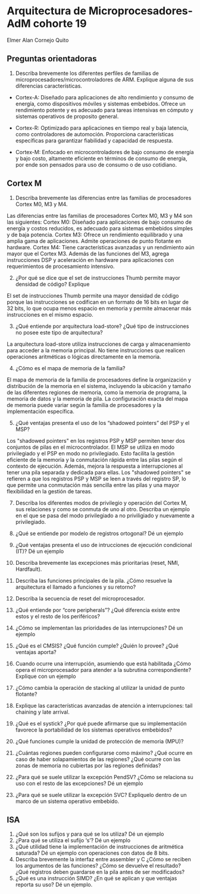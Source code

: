 # Arquitectura de Microprocesadores-AdM cohorte 19
Elmer Alan Cornejo Quito

## Preguntas orientadoras
1. Describa brevemente los diferentes perfiles de familias de
microprocesadores/microcontroladores de ARM. Explique alguna de sus diferencias
características.

* Cortex-A: Diseñado para aplicaciones de alto rendimiento y consumo de energía, como dispositivos móviles y sistemas embebidos. Ofrece un rendimiento potente y es adecuado para tareas intensivas en cómputo y sistemas operativos de proposito general.

* Cortex-R: Optimizado para aplicaciones en tiempo real y baja latencia, como controladores de automoción. Proporciona características específicas para garantizar fiabilidad y capacidad de respuesta.

* Cortex-M: Enfocado en microcontroladores de bajo consumo de energía y bajo costo, altamente eficiente en términos de consumo de energía, por ende son pensados para uso de consumo o de uso cotidiano.

## Cortex M
1. Describa brevemente las diferencias entre las familias de procesadores Cortex M0, M3 y
M4.

Las diferencias entre las familias de procesadores Cortex M0, M3 y M4 son las siguientes:
Cortex M0: Diseñado para aplicaciones de bajo consumo de energía y costos reducidos, es adecuado para sistemas embebidos simples y de baja potencia.
Cortex M3: Ofrece un rendimiento equilibrado y una amplia gama de aplicaciones. Admite operaciones de punto flotante en hardware.
Cortex M4: Tiene características avanzadas y un rendimiento aún mayor que el Cortex M3. Además de las funciones del M3, agrega instrucciones DSP y aceleración en hardware para aplicaciones con requerimientos de procesamiento intensivo.

2. ¿Por qué se dice que el set de instrucciones Thumb permite mayor densidad de código?
Explique

El set de instrucciones Thumb permite una mayor densidad de código porque las instrucciones se codifican en un formato de 16 bits en lugar de 32 bits, lo que ocupa menos espacio en memoria y permite almacenar más instrucciones en el mismo espacio.

3. ¿Qué entiende por arquitectura load-store? ¿Qué tipo de instrucciones no posee este
tipo de arquitectura?

La arquitectura load-store utiliza instrucciones de carga y almacenamiento para acceder a la memoria principal. No tiene instrucciones que realicen operaciones aritméticas o lógicas directamente en la memoria.

4. ¿Cómo es el mapa de memoria de la familia?

El mapa de memoria de la familia de procesadores define la organización y distribución de la memoria en el sistema, incluyendo la ubicación y tamaño de las diferentes regiones de memoria, como la memoria de programa, la memoria de datos y la memoria de pila. La configuración exacta del mapa de memoria puede variar según la familia de procesadores y la implementación específica.

5. ¿Qué ventajas presenta el uso de los “shadowed pointers” del PSP y el MSP?

Los "shadowed pointers" en los registros PSP y MSP permiten tener dos conjuntos de pilas en el microcontrolador. El MSP se utiliza en modo privilegiado y el PSP en modo no privilegiado. Esto facilita la gestión eficiente de la memoria y la conmutación rápida entre las pilas según el contexto de ejecución. Además, mejora la respuesta a interrupciones al tener una pila separada y dedicada para ellas. Los "shadowed pointers" se refieren a que los registros PSP y MSP se leen a través del registro SP, lo que permite una conmutación más sencilla entre las pilas y una mayor flexibilidad en la gestión de tareas.

7. Describa los diferentes modos de privilegio y operación del Cortex M, sus relaciones y
como se conmuta de uno al otro. Describa un ejemplo en el que se pasa del modo
privilegiado a no priviligiado y nuevamente a privilegiado.

7. ¿Qué se entiende por modelo de registros ortogonal? Dé un ejemplo
8. ¿Qué ventajas presenta el uso de intrucciones de ejecución condicional (IT)? Dé un
ejemplo
9. Describa brevemente las excepciones más prioritarias (reset, NMI, Hardfault).
10. Describa las funciones principales de la pila. ¿Cómo resuelve la arquitectura el llamado
a funciones y su retorno?
11. Describa la secuencia de reset del microprocesador.
12. ¿Qué entiende por “core peripherals”? ¿Qué diferencia existe entre estos y el resto de
los periféricos?
13. ¿Cómo se implementan las prioridades de las interrupciones? Dé un ejemplo
14. ¿Qué es el CMSIS? ¿Qué función cumple? ¿Quién lo provee? ¿Qué ventajas aporta?
15. Cuando ocurre una interrupción, asumiendo que está habilitada ¿Cómo opera el
microprocesador para atender a la subrutina correspondiente? Explique con un ejemplo
16. ¿Cómo cambia la operación de stacking al utilizar la unidad de punto flotante?
17. Explique las características avanzadas de atención a interrupciones: tail chaining y late
arrival.
18. ¿Qué es el systick? ¿Por qué puede afirmarse que su implementación favorece la
portabilidad de los sistemas operativos embebidos?
19. ¿Qué funciones cumple la unidad de protección de memoria (MPU)?
20. ¿Cuántas regiones pueden configurarse como máximo? ¿Qué ocurre en caso de haber
solapamientos de las regiones? ¿Qué ocurre con las zonas de memoria no cubiertas por las
regiones definidas?
21. ¿Para qué se suele utilizar la excepción PendSV? ¿Cómo se relaciona su uso con el resto
de las excepciones? Dé un ejemplo
22. ¿Para qué se suele utilizar la excepción SVC? Expliquelo dentro de un marco de un
sistema operativo embebido.
## ISA
1. ¿Qué son los sufijos y para qué se los utiliza? Dé un ejemplo
2. ¿Para qué se utiliza el sufijo ‘s’? Dé un ejemplo
3. ¿Qué utilidad tiene la implementación de instrucciones de aritmética saturada? Dé un
ejemplo con operaciones con datos de 8 bits.
4. Describa brevemente la interfaz entre assembler y C ¿Cómo se reciben los argumentos
de las funciones? ¿Cómo se devuelve el resultado? ¿Qué registros deben guardarse en la
pila antes de ser modificados?
5. ¿Qué es una instrucción SIMD? ¿En qué se aplican y que ventajas reporta su uso? Dé un
ejemplo.
